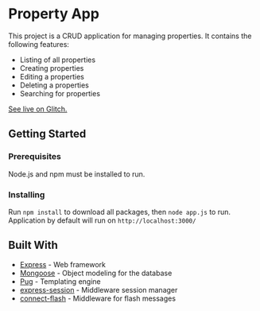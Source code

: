 # Property App

This project is a CRUD application for managing properties. It contains the following features:

* Listing of all properties
* Creating properties
* Editing a properties
* Deleting a properties
* Searching for properties

[See live on Glitch.](https://property-app.glitch.me/)

## Getting Started

### Prerequisites

Node.js and npm must be installed to run.

### Installing

Run `npm install` to download all packages, then `node app.js` to run. Application by default will run on `http://localhost:3000/`

## Built With

* [Express](https://nodejs.org/en/) - Web framework
* [Mongoose](http://mongoosejs.com/) - Object modeling for the database
* [Pug](https://pugjs.org/) - Templating engine
* [express-session](https://github.com/expressjs/session) - Middleware session manager
* [connect-flash](https://github.com/jaredhanson/connect-flash) - Middleware for flash messages
